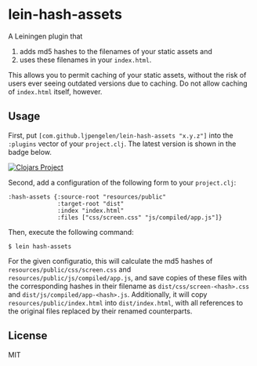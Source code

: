 # lein-hash-assets

A Leiningen plugin that
1. adds md5 hashes to the filenames of your static assets and
1. uses these filenames in your `index.html`.

This allows you to permit caching of your static assets, without the risk of users ever seeing outdated versions due to caching.
Do not allow caching of `index.html` itself, however.

## Usage

First, put `[com.github.ljpengelen/lein-hash-assets "x.y.z"]` into the `:plugins` vector of your `project.clj`.
The latest version is shown in the badge below.

[![Clojars Project](https://img.shields.io/clojars/v/com.github.ljpengelen/lein-hash-assets.svg)](https://clojars.org/com.github.ljpengelen/lein-hash-assets)

Second, add a configuration of the following form to your `project.clj`:

```
:hash-assets {:source-root "resources/public"
              :target-root "dist"
              :index "index.html"
              :files ["css/screen.css" "js/compiled/app.js"]}
```

Then, execute the following command:

    $ lein hash-assets

For the given configuratio, this will calculate the md5 hashes of `resources/public/css/screen.css` and `resources/public/js/compiled/app.js`, and save copies of these files with the corresponding hashes in their filename as `dist/css/screen-<hash>.css` and `dist/js/compiled/app-<hash>.js`.
Additionally, it will copy `resources/public/index.html` into `dist/index.html`, with all references to the original files replaced by their renamed counterparts.

## License

MIT
